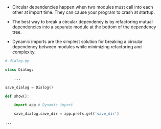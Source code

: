 - Circular dependencies happen when two modules must call into each other at import time. They can cause your program to crash at startup.

- The best way to break a circular dependency is by refactoring mutual dependencies into a separate module at the bottom of the dependency tree.

- Dynamic imports are the simplest solution for breaking a circular dependency between modules while minimizing refactoring and complexity.
```python
# dialog.py

class Dialog:

	...

save_dialog = Dialog()

def show():

	import app # Dynamic import

	save_dialog.save_dir = app.prefs.get('save_dir')

...
```